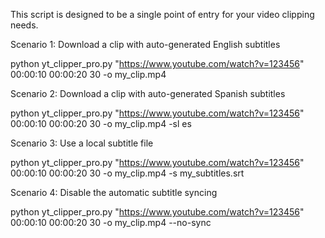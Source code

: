 This script is designed to be a single point of entry for your video clipping needs.

  Scenario 1: Download a clip with auto-generated English subtitles

python yt_clipper_pro.py "https://www.youtube.com/watch?v=123456" 00:00:10 00:00:20 30 -o my_clip.mp4

  Scenario 2: Download a clip with auto-generated Spanish subtitles

python yt_clipper_pro.py "https://www.youtube.com/watch?v=123456" 00:00:10 00:00:20 30 -o my_clip.mp4 -sl es

  Scenario 3: Use a local subtitle file 

python yt_clipper_pro.py "https://www.youtube.com/watch?v=123456" 00:00:10 00:00:20 30 -o my_clip.mp4 -s
     my_subtitles.srt

  Scenario 4: Disable the automatic subtitle syncing

python yt_clipper_pro.py "https://www.youtube.com/watch?v=123456" 00:00:10 00:00:20 30 -o my_clip.mp4 --no-sync